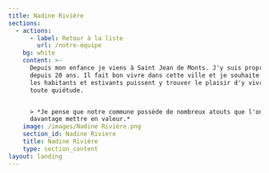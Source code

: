 ```yaml
---
title: Nadine Rivière
sections:
  - actions:
      - label: Retour à la liste
        url: /notre-équipe
    bg: white
    content: >-
      Depuis mon enfance je viens à Saint Jean de Monts. J'y suis propriétaire
      depuis 20 ans. Il fait bon vivre dans cette ville et je souhaite que tous
      les habitants et estivants puissent y trouver le plaisir d'y vivre en
      toute quiétude. 


      > *Je pense que notre commune possède de nombreux atouts que l'on peut
      davantage mettre en valeur.*
    image: /images/Nadine Rivière.png
    section_id: Nadine Riviere
    title: Nadine Rivière
    type: section_content
layout: landing
---
```


